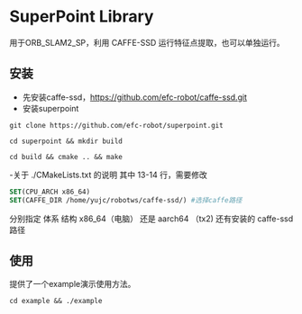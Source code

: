 # SuperPoint Library
用于ORB_SLAM2_SP，利用 CAFFE-SSD 运行特征点提取，也可以单独运行。
## 安装
- 先安装caffe-ssd，https://github.com/efc-robot/caffe-ssd.git
- 安装superpoint

 `git clone https://github.com/efc-robot/superpoint.git`
    
 `cd superpoint && mkdir build`

 `cd build && cmake .. && make`

-关于 ./CMakeLists.txt 的说明
  其中 13-14 行，需要修改
  ```CMAKE
  SET(CPU_ARCH x86_64)
  SET(CAFFE_DIR /home/yujc/robotws/caffe-ssd/) #选择caffe路径
  ```
  分别指定 体系 结构 x86_64（电脑） 还是 aarch64 （tx2)
  还有安装的 caffe-ssd 路径
  

## 使用
  提供了一个example演示使用方法。

  `cd example && ./example`

